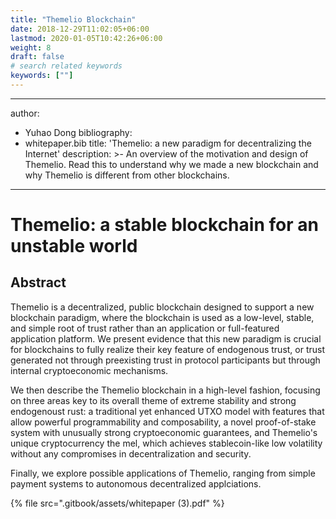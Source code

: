 ```yaml
---
title: "Themelio Blockchain"
date: 2018-12-29T11:02:05+06:00
lastmod: 2020-01-05T10:42:26+06:00
weight: 8
draft: false
# search related keywords
keywords: [""]
---
```


---
author:
  - Yuhao Dong
bibliography:
  - whitepaper.bib
title: 'Themelio: a new paradigm for decentralizing the Internet'
description: >-
  An overview of the motivation and design of Themelio. Read this to understand
  why we made a new blockchain and why Themelio is different from other
  blockchains.
---

# Themelio: a stable blockchain for an unstable world

## Abstract

Themelio is a decentralized, public blockchain designed to support a new blockchain paradigm, where the blockchain is used as a low-level, stable, and simple root of trust rather than an application or full-featured application platform. We present evidence that this new paradigm is crucial for blockchains to fully realize their key feature of endogenous trust, or trust generated not through preexisting trust in protocol participants but through internal cryptoeconomic mechanisms. 

We then describe the Themelio blockchain in a high-level fashion, focusing on three areas key to its overall theme of extreme stability and strong endogenoust rust: a traditional yet enhanced UTXO model with features that allow powerful programmability and composability, a novel proof-of-stake system with unusually strong cryptoeconomic guarantees, and Themelio's unique cryptocurrency the mel, which achieves stablecoin-like low volatility without any compromises in decentralization and security.

Finally, we explore possible applications of Themelio, ranging from simple payment systems to autonomous decentralized applciations.

{% file src=".gitbook/assets/whitepaper \(3\).pdf" %}



